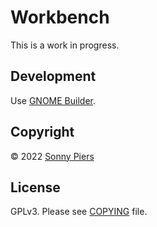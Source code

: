 # Workbench

This is a work in progress.

## Development

Use [GNOME Builder](https://apps.gnome.org/app/org.gnome.Builder/).

## Copyright

© 2022 [Sonny Piers](https://github.com/sonnyp)

## License

GPLv3. Please see [COPYING](COPYING) file.
